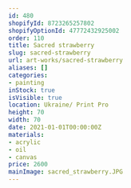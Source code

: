 ```yaml
---
id: 480
shopifyId: 8723265257802
shopifyOptionId: 47772432925002
order: 110
title: Sacred strawberry
slug: sacred-strawberry
url: art-works/sacred-strawberry
aliases: []
categories:
- painting
inStock: true
isVisible: true
location: Ukraine/ Print Pro
height: 70
width: 70
date: 2021-01-01T00:00:00Z
materials:
- acrylic
- oil
- canvas
price: 2600
mainImage: sacred_strawberry.JPG
---
```

